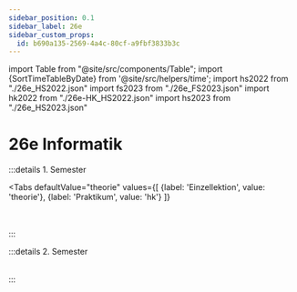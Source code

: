 ```yaml
---
sidebar_position: 0.1
sidebar_label: 26e
sidebar_custom_props:
  id: b690a135-2569-4a4c-80cf-a9fbf3833b3c
---
```


import Table from "@site/src/components/Table";
import {SortTimeTableByDate} from '@site/src/helpers/time';
import hs2022 from "./26e_HS2022.json"
import fs2023 from "./26e_FS2023.json"
import hk2022 from "./26e-HK_HS2022.json"
import hs2023 from "./26e_HS2023.json"

# 26e Informatik

<Table
  header={["Datum", "Thema", "Inhalt"]}
  compact
  selectable
  rows={hs2023}
  order={SortTimeTableByDate()}
/>

:::details 1. Semester

<Tabs
    defaultValue="theorie"
    values={[
      {label: 'Einzellektion', value: 'theorie'},
      {label: 'Praktikum', value: 'hk'}
    ]}
>
<TabItem value="theorie">
<Table
  header={["Datum", "Thema", "Inhalt"]}
  compact
  selectable
  rows={hs2022}
  order={SortTimeTableByDate()}
/>

</TabItem>

<TabItem value="hk">
<Table
  header={["Datum", "Halbklasse", "Thema", "Inhalt"]}
  compact
  selectable
  rows={hk2022}
  order={SortTimeTableByDate()}
/>
</TabItem>
</Tabs>

:::

:::details 2. Semester

<Table
  header={["Datum", "Thema", "Inhalt"]}
  compact
  selectable
  rows={fs2023}
  order={SortTimeTableByDate()}
/>

:::